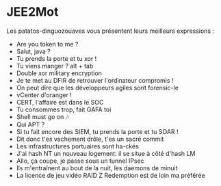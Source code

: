 # JEE2Mot
Les patatos-dinguozouaves vous présentent leurs meilleurs expressions :

* Are you token to me ?
* Salut, java ?
* Tu prends la porte et tu xor !
* Tu viens manger ? alt + tab
* Double xor military encryption
* Je te met au DFIR de retrouver l'ordinateur compromis !
* On peut dire que les développeurs agiles sont forensic-le
* vCenter d'oranger !
* CERT, l'affaire est dans le SOC
* Tu consommes trop, fait GAFA toi
* Shell must go on 🎶
* Qui APT ?
* Si tu fait encore des SIEM, tu prends la porte et tu SOAR !
* Dit donc t'es vachement drôle, t'es un sacré commit
* Les infrastructures portuaires sont ha-ckés
* J'ai hash NT un nouveau logement: il se situe à côté d'hash LM
* Allo, ça coupe, je passe sous un tunnel IPsec
* Ils m'entraînent au bout de la nuit, les daemons de minuit
* La licence de jeu vidéo RAID Z Redemption est de loin ma préférée
